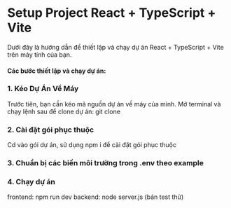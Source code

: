 # Setup Project React + TypeScript + Vite

Dưới đây là hướng dẫn để thiết lập và chạy dự án React + TypeScript + Vite trên máy tính của bạn.

#### Các bước thiết lập và chạy dự án:

### 1. **Kéo Dự Án Về Máy**
Trước tiên, bạn cần kéo mã nguồn dự án về máy của mình. Mở terminal và chạy lệnh sau để clone dự án:
  git clone

### 2. **Cài đặt gói phục thuộc**
  Cd vào gói dự án, sử dụng  npm i để cài đặt gói phục thuộc

### 3. **Chuẩn bị các biến môi trường trong .env theo example**

### 4. **Chạy dự án**
  frontend: npm run dev
  backend: node server.js (bản test thử)
